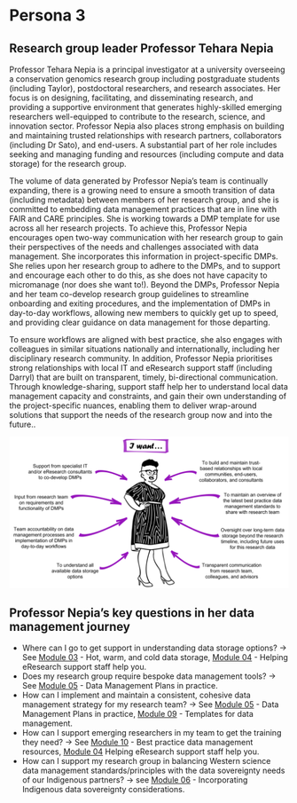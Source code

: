 # Persona 3

## Research group leader Professor Tehara Nepia

Professor Tehara Nepia is a principal investigator at a university overseeing a conservation genomics research group including postgraduate students (including Taylor), postdoctoral researchers, and research associates. Her focus is on designing, facilitating, and disseminating research, and providing a supportive environment that generates highly-skilled emerging researchers well-equipped to contribute to the research, science, and innovation sector. Professor Nepia also places strong emphasis on building and maintaining trusted relationships with research partners, collaborators (including Dr Sato), and end-users. A substantial part of her role includes seeking and managing funding and resources (including compute and data storage) for the research group. 

The volume of data generated by Professor Nepia’s team is continually expanding, there is a growing need to ensure a smooth transition of data (including metadata) between members of her research group, and she is committed to embedding data management practices that are in line with FAIR and CARE principles. She is working towards a DMP template for use across all her research projects. To achieve this, Professor Nepia encourages open two-way communication with her research group to gain their perspectives of the needs and challenges associated with data management. She incorporates this information in project-specific DMPs. She relies upon her research group to adhere to the DMPs, and to support and encourage each other to do this, as she does not have capacity to micromanage (nor does she want to!). Beyond the DMPs, Professor Nepia and her team co-develop research group guidelines to streamline onboarding and exiting procedures, and the implementation of DMPs in day-to-day workflows, allowing new members to quickly get up to speed, and providing clear guidance on data management for those departing. 

To ensure workflows are aligned with best practice, she also engages with colleagues in similar situations nationally and internationally, including her disciplinary research community. In addition, Professor Nepia prioritises strong relationships with local IT and eResearch support staff (including Darryl) that are built on transparent, timely, bi-directional communication. Through knowledge-sharing, support staff help her to understand local data management capacity and constraints, and gain their own understanding of the project-specific nuances, enabling them to deliver wrap-around solutions that support the needs of the research group now and into the future.. 

![The data management needs of research group leader Professor Tehara Nepia](../figures/Scenario3-v4.png)

## Professor Nepia’s key questions in her data management journey

* Where can I go to get support in understanding data storage options? -> See [Module 03](https://genomicsaotearoa.github.io/data-management-resources/modules/module03/) - Hot, warm, and cold data storage, [Module 04](https://genomicsaotearoa.github.io/data-management-resources/modules/module04/) - Helping eResearch support staff help you.
* Does my research group require bespoke data management tools? -> See [Module 05](https://genomicsaotearoa.github.io/data-management-resources/modules/module05/) - Data Management Plans in practice.
* How can I implement and maintain a consistent, cohesive data management strategy for my research team? -> See [Module 05](https://genomicsaotearoa.github.io/data-management-resources/modules/module05/) - Data Management Plans in practice, [Module 09](https://genomicsaotearoa.github.io/data-management-resources/modules/module09/) - Templates for data management.
* How can I support emerging researchers in my team to get the training they need? -> See [Module 10](https://genomicsaotearoa.github.io/data-management-resources/modules/module10/) - Best practice data management resources, [Module 04](https://genomicsaotearoa.github.io/data-management-resources/modules/module04/) Helping eResearch support staff help you.
* How can I support my research group in balancing Western science data management standards/principles with the data sovereignty needs of our Indigenous partners? -> see [Module 06](https://genomicsaotearoa.github.io/data-management-resources/modules/module06/) - Incorporating Indigenous data sovereignty considerations.
